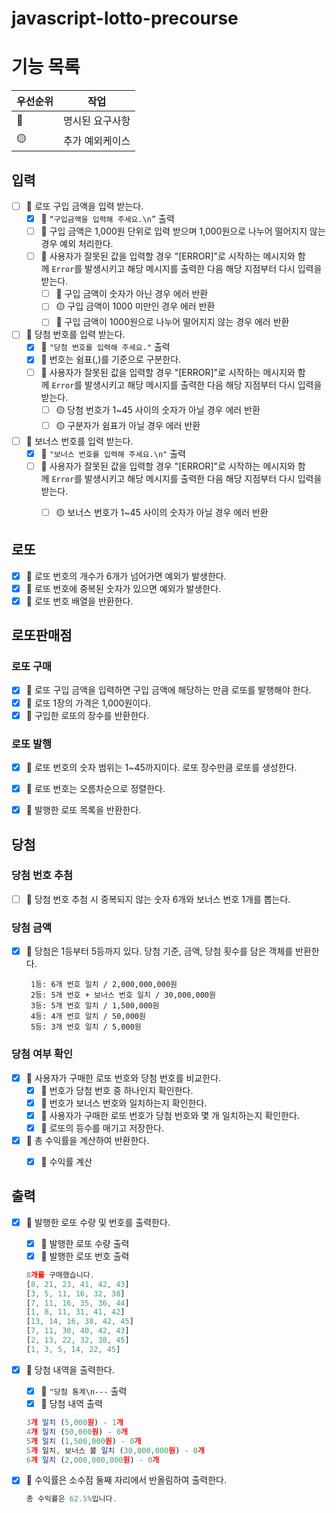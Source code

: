 # javascript-lotto-precourse

# 기능 목록

| 우선순위 | 작업            |
| -------- | --------------- |
| 🔴       | 명시된 요구사항 |
| 🟡       | 추가 예외케이스 |

## 입력

- [ ] 🔴 로또 구입 금액을 입력 받는다.
    - [x] 🔴 `“구입금액을 입력해 주세요.\n”` 출력
    - [ ] 🔴 구입 금액은 1,000원 단위로 입력 받으며 1,000원으로 나누어 떨어지지 않는 경우 예외 처리한다.
    - [ ] 🔴 사용자가 잘못된 값을 입력할 경우 "[ERROR]"로 시작하는 메시지와 함께 `Error`를 발생시키고 해당 메시지를 출력한 다음 해당 지점부터 다시 입력을 받는다.
        - [ ] 🔴 구입 금액이 숫자가 아닌 경우 에러 반환
        - [ ] 🟡 구입 금액이 1000 미만인 경우 에러 반환
        - [ ] 🔴 구입 금액이 1000원으로 나누어 떨어지지 않는 경우 에러 반환
- [ ] 🔴 당첨 번호를 입력 받는다.
    - [x] 🔴 `"당첨 번호를 입력해 주세요."` 출력
    - [x] 🔴 번호는 쉼표(,)를 기준으로 구분한다.
    - [ ] 🔴 사용자가 잘못된 값을 입력할 경우 "[ERROR]"로 시작하는 메시지와 함께 `Error`를 발생시키고 해당 메시지를 출력한 다음 해당 지점부터 다시 입력을 받는다.
        - [ ] 🟡 당첨 번호가 1~45 사이의 숫자가 아닐 경우 에러 반환
        - [ ] 🟡 구분자가 쉼표가 아닐 경우 에러 반환
- [ ] 🔴 보너스 번호를 입력 받는다.
    - [x] 🔴 `"보너스 번호를 입력해 주세요.\n"` 출력
    - [ ] 🔴 사용자가 잘못된 값을 입력할 경우 "[ERROR]"로 시작하는 메시지와 함께 `Error`를 발생시키고 해당 메시지를 출력한 다음 해당 지점부터 다시 입력을 받는다.
        - [ ] 🟡 보너스 번호가 1~45 사이의 숫자가 아닐 경우 에러 반환


## 로또
- [x] 🔴 로또 번호의 개수가 6개가 넘어가면 예외가 발생한다.
- [x] 🔴 로또 번호에 중복된 숫자가 있으면 예외가 발생한다.
- [x] 🔴 로또 번호 배열을 반환한다.

## 로또판매점
### 로또 구매
- [x] 🔴 로또 구입 금액을 입력하면 구입 금액에 해당하는 만큼 로또를 발행해야 한다.
- [x] 🔴 로또 1장의 가격은 1,000원이다.
- [x] 🔴 구입한 로또의 장수를 반환한다.

### 로또 발행
- [x] 🔴 로또 번호의 숫자 범위는 1~45까지이다. 로또 장수만큼 로또를 생성한다.
- [x] 🔴 로또 번호는 오름차순으로 정렬한다.
- [x] 🔴 발행한 로또 목록을 반환한다.


## 당첨

### 당첨 번호 추첨

- [ ] 🔴 당첨 번호 추첨 시 중복되지 않는 숫자 6개와 보너스 번호 1개를 뽑는다.

### 당첨 금액

- [x] 🔴 당첨은 1등부터 5등까지 있다. 당첨 기준, 금액, 당첨 횟수를 담은 객체를 반환한다.
    ```
     1등: 6개 번호 일치 / 2,000,000,000원
     2등: 5개 번호 + 보너스 번호 일치 / 30,000,000원
     3등: 5개 번호 일치 / 1,500,000원
     4등: 4개 번호 일치 / 50,000원
     5등: 3개 번호 일치 / 5,000원
    ```

### 당첨 여부 확인
- [x] 🔴 사용자가 구매한 로또 번호와 당첨 번호를 비교한다.
    - [x] 🔴 번호가 당첨 번호 중 하나인지 확인한다.
    - [x] 🔴 번호가 보너스 번호와 일치하는지 확인한다.
    - [x] 🔴 사용자가 구매한 로또 번호가 당첨 번호와 몇 개 일치하는지 확인한다.
    - [x] 🔴 로또의 등수를 매기고 저장한다.
- [x] 🔴 총 수익률을 계산하여 반환한다.
    - [x] 🔴 수익률 계산


## 출력

- [x] 🔴 발행한 로또 수량 및 번호를 출력한다.
    - [x] 🔴 발행한 로또 수량 출력
    - [x] 🔴 발행한 로또 번호 출력
    
    ```jsx
    8개를 구매했습니다.
    [8, 21, 23, 41, 42, 43] 
    [3, 5, 11, 16, 32, 38] 
    [7, 11, 16, 35, 36, 44] 
    [1, 8, 11, 31, 41, 42] 
    [13, 14, 16, 38, 42, 45] 
    [7, 11, 30, 40, 42, 43] 
    [2, 13, 22, 32, 38, 45] 
    [1, 3, 5, 14, 22, 45]
    ```
    
- [x] 🔴 당첨 내역을 출력한다.
    - [x] 🔴 `"당첨 통계\n---` 출력
    - [x] 🔴 당첨 내역 출력
    
    ```jsx
    3개 일치 (5,000원) - 1개
    4개 일치 (50,000원) - 0개
    5개 일치 (1,500,000원) - 0개
    5개 일치, 보너스 볼 일치 (30,000,000원) - 0개
    6개 일치 (2,000,000,000원) - 0개
    ```
    
- [x] 🔴 수익률은 소수점 둘째 자리에서 반올림하여 출력한다.
    
    ```jsx
    총 수익률은 62.5%입니다.
    ```